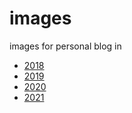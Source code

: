 # images
images for personal blog in
- [2018](blog/2018)
- [2019](blog/2019)
- [2020](blog/2020)
- [2021](blog/2021)

